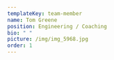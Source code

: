 ```yaml
---
templateKey: team-member
name: Tom Greene
position: Engineering / Coaching
bio: " "
picture: /img/img_5968.jpg
order: 1
---
```

